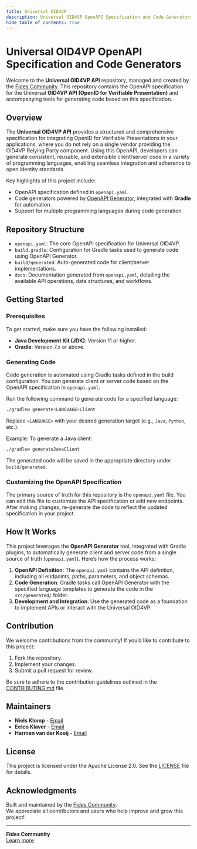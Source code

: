 ```yaml
---
title: Universal OID4VP
description: Universal OID4VP OpenAPI Specification and Code Generators
hide_table_of_contents: true
---
```


# Universal OID4VP OpenAPI Specification and Code Generators

Welcome to the **Universal OID4VP API** repository, managed and created by the [Fides Community](https://fides.community). This repository
contains the OpenAPI specification for the Universal **OID4VP API (OpenID for Verifiable Presentation)** and accompanying tools for generating code
based on this specification.

## Overview

The **Universal OID4VP API** provides a structured and comprehensive specification for integrating OpenID for Verifiable Presentations in your
applications, where you do not rely on a single vendor providing the OID4VP Relying Party component. Using
this OpenAPI, developers can generate consistent, reusable, and extensible client/server code in a variety of programming languages, enabling seamless
integration and adherence to open identity standards.

Key highlights of this project include:

- OpenAPI specification defined in `openapi.yaml`.
- Code generators powered by [OpenAPI Generator](https://openapi-generator.tech/), integrated with **Gradle** for automation.
- Support for multiple programming languages during code generation.

## Repository Structure

- `openapi.yaml`: The core OpenAPI specification for Universal OID4VP.
- `build.gradle`: Configuration for Gradle tasks used to generate code using OpenAPI Generator.
- `build/generated`: Auto-generated code for client/server implementations.
- `docs`: Documentation generated from `openapi.yaml`, detailing the available API operations, data structures, and workflows.

## Getting Started

### Prerequisites

To get started, make sure you have the following installed:

- **Java Development Kit (JDK)**: Version 11 or higher.
- **Gradle**: Version 7.x or above.

### Generating Code

Code generation is automated using Gradle tasks defined in the build configuration. You can generate client or server code based on the OpenAPI
specification in `openapi.yaml`.

Run the following command to generate code for a specified language:

```bash
./gradlew generate<LANGUAGE>Client
```

Replace `<LANGUAGE>` with your desired generation target (e.g., `Java`, `Python`, etc.).

Example: To generate a Java client:

```bash
./gradlew generateJavaClient
```

The generated code will be saved in the appropriate directory under `build/generated`.

### Customizing the OpenAPI Specification

The primary source of truth for this repository is the `openapi.yaml` file. You can edit this file to customize the API specification or add new
endpoints. After making changes, re-generate the code to reflect the updated specification in your project.

## How It Works

This project leverages the **OpenAPI Generator** tool, integrated with Gradle plugins, to automatically generate client and server code from a single
source of truth (`openapi.yaml`). Here’s how the process works:

1. **OpenAPI Definition**: The `openapi.yaml` contains the API definition, including all endpoints, paths, parameters, and object schemas.
2. **Code Generation**: Gradle tasks call OpenAPI Generator with the specified language templates to generate the code in the `src/generated/` folder.
3. **Development and Integration**: Use the generated code as a foundation to implement APIs or interact with the Universal OID4VP.

## Contribution

We welcome contributions from the community! If you’d like to contribute to this project:

1. Fork the repository.
2. Implement your changes.
3. Submit a pull request for review.

Be sure to adhere to the contribution guidelines outlined in the [CONTRIBUTING.md](./CONTRIBUTING.md) file.

## Maintainers

- **Niels Klomp** - [Email](mailto:nklomp@4sure.tech)
- **Eelco Klaver** - [Email](mailto:eelco.klaver@credenco.com)
- **Harmen van der Kooij** - [Email](mailto:harmen@fides.community)

## License

This project is licensed under the Apache License 2.0. See the [LICENSE](LICENSE.md) file for details.

## Acknowledgments

Built and maintained by the [Fides Community](https://fides.community).  
We appreciate all contributors and users who help improve and grow this project!

---

**Fides Community**  
[Learn more](https://fides.community)
